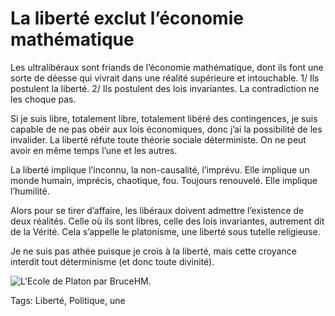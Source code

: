 # La liberté exclut l’économie mathématique

Les ultralibéraux sont friands de l’économie mathématique, dont ils font une sorte de déesse qui vivrait dans une réalité supérieure et intouchable. 1/ Ils postulent la liberté. 2/ Ils postulent des lois invariantes. La contradiction ne les choque pas.

Si je suis libre, totalement libre, totalement libéré des contingences, je suis capable de ne pas obéir aux lois économiques, donc j’ai la possibilité de les invalider. La liberté réfute toute théorie sociale déterministe. On ne peut avoir en même temps l’une et les autres.

La liberté implique l’inconnu, la non-causalité, l’imprévu. Elle implique un monde humain, imprécis, chaotique, fou. Toujours renouvelé. Elle implique l’humilité.

Alors pour se tirer d’affaire, les libéraux doivent admettre l’existence de deux réalités. Celle où ils sont libres, celle des lois invariantes, autrement dit de la Vérité. Cela s’appelle le platonisme, une liberté sous tutelle religieuse.

Je ne suis pas athée puisque je crois à la liberté, mais cette croyance interdit tout déterminisme (et donc toute divinité).

![L'Ecole de Platon par BruceHM.](https://tcrouzet.com/images_tc/2014/06/platon-600x278.jpg)



Tags: Liberté, Politique, une